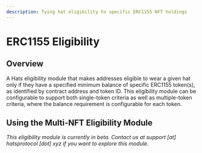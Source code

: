 ```yaml
---
description: Tying hat eligibility to specific ERC1155 NFT holdings
---
```


# ERC1155 Eligibility

## **Overview**

A Hats eligibility module that makes addresses eligible to wear a given hat only if they have a specified minimum balance of specific ERC1155 token(s), as identified by contract address and token ID. This eligibility module can be configurable to support both single-token criteria as well as multiple-token criteria, where the balance requirement is configurable for each token.

## **Using the Multi-NFT Eligibility Module**

_This eligibility module is currently in beta. Contact us at support \[at] hatsprotocol \[dot] xyz if you want to explore this module._
